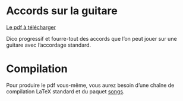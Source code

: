 # Accords sur la guitare

[Le pdf à télécharger](accords.pdf)

Dico progressif et fourre-tout des accords que l’on peut jouer sur une guitare
avec l’accordage standard.

# Compilation

Pour produire le pdf vous-même, vous aurez besoin d’une chaîne de compilation
LaTeX standard et du paquet [songs](http://songs.sourceforge.net/).
